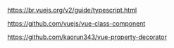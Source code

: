 https://br.vuejs.org/v2/guide/typescript.html

https://github.com/vuejs/vue-class-component

https://github.com/kaorun343/vue-property-decorator